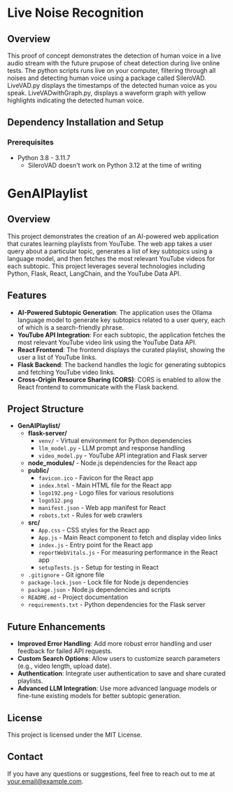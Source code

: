 # Live Noise Recognition

## Overview

This proof of concept demonstrates the detection of human voice in a live audio stream with the future prupose of cheat detection during live online tests. The python scripts runs live on your computer, filtering through all noises and detecting human voice using a package called SileroVAD. LiveVAD.py displays the timestamps of the detected human voice as you speak. LiveVADwithGraph.py, displays a waveform graph with yellow highlights indicating the detected human voice. 

## Dependency Installation and Setup

### Prerequisites

- Python 3.8 - 3.11.7
  - SileroVAD doesn't work on Python 3.12 at the time of writing



# GenAIPlaylist

## Overview

This project demonstrates the creation of an AI-powered web application that curates learning playlists from YouTube. The web app takes a user query about a particular topic, generates a list of key subtopics using a language model, and then fetches the most relevant YouTube videos for each subtopic. This project leverages several technologies including Python, Flask, React, LangChain, and the YouTube Data API.

## Features

- **AI-Powered Subtopic Generation**: The application uses the Ollama language model to generate key subtopics related to a user query, each of which is a search-friendly phrase.
- **YouTube API Integration**: For each subtopic, the application fetches the most relevant YouTube video link using the YouTube Data API.
- **React Frontend**: The frontend displays the curated playlist, showing the user a list of YouTube links.
- **Flask Backend**: The backend handles the logic for generating subtopics and fetching YouTube video links.
- **Cross-Origin Resource Sharing (CORS)**: CORS is enabled to allow the React frontend to communicate with the Flask backend.

## Project Structure

- **GenAIPlaylist/**
  - **flask-server/**
    - `venv/` - Virtual environment for Python dependencies
    - `llm_model.py` - LLM prompt and response handling
    - `video_model.py` - YouTube API integration and Flask server
  - **node_modules/** - Node.js dependencies for the React app
  - **public/**
    - `favicon.ico` - Favicon for the React app
    - `index.html` - Main HTML file for the React app
    - `logo192.png` - Logo files for various resolutions
    - `logo512.png`
    - `manifest.json` - Web app manifest for React
    - `robots.txt` - Rules for web crawlers
  - **src/**
    - `App.css` - CSS styles for the React app
    - `App.js` - Main React component to fetch and display video links
    - `index.js` - Entry point for the React app
    - `reportWebVitals.js` - For measuring performance in the React app
    - `setupTests.js` - Setup for testing in React
  - `.gitignore` - Git ignore file
  - `package-lock.json` - Lock file for Node.js dependencies
  - `package.json` - Node.js dependencies and scripts
  - `README.md` - Project documentation
  - `requirements.txt` - Python dependencies for the Flask server


## Future Enhancements

- **Improved Error Handling**: Add more robust error handling and user feedback for failed API requests.
- **Custom Search Options**: Allow users to customize search parameters (e.g., video length, upload date).
- **Authentication**: Integrate user authentication to save and share curated playlists.
- **Advanced LLM Integration**: Use more advanced language models or fine-tune existing models for better subtopic generation.

## License

This project is licensed under the MIT License.

## Contact

If you have any questions or suggestions, feel free to reach out to me at [your.email@example.com](mailto:rtiwari3@terpmail.umd.edu).

